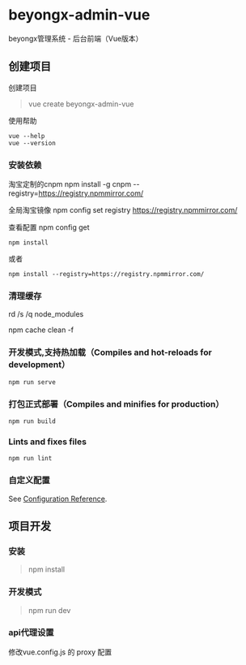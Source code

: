 # beyongx-admin-vue

beyongx管理系统 - 后台前端（Vue版本）

## 创建项目

创建项目
> vue create beyongx-admin-vue

使用帮助
```
vue --help
vue --version
```

### 安装依赖

淘宝定制的cnpm
npm install -g cnpm --registry=https://registry.npmmirror.com/

全局淘宝镜像
npm config set registry https://registry.npmmirror.com/

查看配置
npm config get 

```
npm install
```
或者
```
npm install --registry=https://registry.npmmirror.com/
```

### 清理缓存

rd /s /q node_modules

npm cache clean -f

### 开发模式,支持热加载（Compiles and hot-reloads for development）

```
npm run serve
```

### 打包正式部署（Compiles and minifies for production）

```
npm run build
```

### Lints and fixes files
```
npm run lint
```

### 自定义配置
See [Configuration Reference](https://cli.vuejs.org/config/).


## 项目开发

### 安装

> npm install

### 开发模式

> npm run dev


### api代理设置

修改vue.config.js 的 proxy 配置